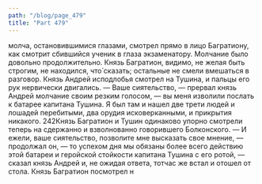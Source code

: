 ```yaml
---
path: "/blog/page_479"
title: "Part 479"
---
```


молча, остановившимися глазами, смотрел прямо в лицо Багратиону, как смотрит сбившийся ученик в глаза экзаменатору.
Молчание было довольно продолжительно. Князь Багратион, видимо, не желая быть строгим, не находился, что́ сказать; остальные не смели вмешаться в разговор. Князь Андрей исподлобья смотрел на Тушина, и пальцы его рук нервически двигались.
— Ваше сиятельство, — прервал князь Андрей молчание своим резким голосом, — вы меня изволили послать к батарее капитана Тушина. Я был там и нашел две трети людей и лошадей перебитыми, два орудия исковерканными, и прикрытия никакого.
242Князь Багратион и Тушин одинаково упорно смотрели теперь на сдержанно и взволнованно говорившего Болконского.
— И ежели, ваше сиятельство, позволите мне высказать свое мнение, — продолжал он, — то успехом дня мы обязаны более всего действию этой батареи и геройской стойкости капитана Тушина с его ротой, — сказал князь Андрей и, не ожидая ответа, тотчас же встал и отошел от стола.
Князь Багратион посмотрел н
